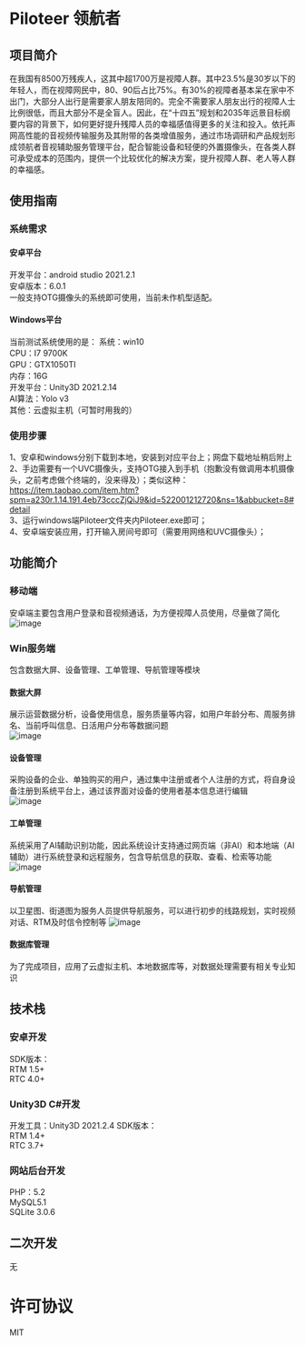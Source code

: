 # Piloteer 领航者

## 项目简介
在我国有8500万残疾人，这其中超1700万是视障人群。其中23.5%是30岁以下的年轻人，而在视障网民中，80、90后占比75%。有30%的视障者基本呆在家中不出门，大部分人出行是需要家人朋友陪同的。完全不需要家人朋友出行的视障人士比例很低，而且大部分不是全盲人。因此，在“十四五”规划和2035年远景目标纲要内容的背景下，如何更好提升残障人员的幸福感值得更多的关注和投入。依托声网高性能的音视频传输服务及其附带的各类增值服务，通过市场调研和产品规划形成领航者音视辅助服务管理平台，配合智能设备和轻便的外置摄像头，在各类人群可承受成本的范围内，提供一个比较优化的解决方案，提升视障人群、老人等人群的幸福感。


## 使用指南
### 系统需求
#### 安卓平台
开发平台：android studio 2021.2.1  
安卓版本：6.0.1  
一般支持OTG摄像头的系统即可使用，当前未作机型适配。
#### Windows平台
当前测试系统使用的是：
系统：win10  
CPU：I7 9700K  
GPU：GTX1050TI  
内存：16G  
开发平台：Unity3D 2021.2.14  
AI算法：Yolo v3  
其他：云虚拟主机（可暂时用我的）  
### 使用步骤
1、安卓和windows分别下载到本地，安装到对应平台上；网盘下载地址稍后附上  
2、手边需要有一个UVC摄像头，支持OTG接入到手机（抱歉没有做调用本机摄像头，之前考虑做个终端的，没来得及）；类似这种：https://item.taobao.com/item.htm?spm=a230r.1.14.191.4eb73cccZjQiJ9&id=522001212720&ns=1&abbucket=8#detail  
3、运行windows端Piloteer文件夹内Piloteer.exe即可；  
4、安卓端安装应用，打开输入房间号即可（需要用网络和UVC摄像头）；

## 功能简介
### 移动端
安卓端主要包含用户登录和音视频通话，为方便视障人员使用，尽量做了简化  
![image](https://user-images.githubusercontent.com/7076435/185784191-34449fae-1ef7-48f0-849c-5e47e3a9bd95.png)

### Win服务端
包含数据大屏、设备管理、工单管理、导航管理等模块
#### 数据大屏
展示运营数据分析，设备使用信息，服务质量等内容，如用户年龄分布、周服务排名、当前呼叫信息、日活用户分布等数据问题  
![image](https://user-images.githubusercontent.com/7076435/185784175-b11af33c-e632-46a0-b1e8-704531e1dc12.png)

#### 设备管理
采购设备的企业、单独购买的用户，通过集中注册或者个人注册的方式，将自身设备注册到系统平台上，通过该界面对设备的使用者基本信息进行编辑  
![image](https://user-images.githubusercontent.com/7076435/185784201-627b07be-67a1-4541-8f62-958b6526aed5.png)
#### 工单管理
系统采用了AI辅助识别功能，因此系统设计支持通过网页端（非AI）和本地端（AI辅助）进行系统登录和远程服务，包含导航信息的获取、查看、检索等功能  
![image](https://user-images.githubusercontent.com/7076435/185784218-3b4b9d3d-bc48-446b-bd4b-57580746dae7.png)

#### 导航管理
以卫星图、街道图为服务人员提供导航服务，可以进行初步的线路规划，实时视频对话、RTM及时信令控制等
![image](https://user-images.githubusercontent.com/7076435/185788183-c37ca815-d32e-453a-89bf-54412578ff39.png)
#### 数据库管理
为了完成项目，应用了云虚拟主机、本地数据库等，对数据处理需要有相关专业知识
## 技术栈
<!-- 请给出该应用主要的技术栈，包括声网和环信（如有用） SDK 版本 -->
### 安卓开发
SDK版本：  
RTM 1.5+  
RTC 4.0+  
### Unity3D C#开发
开发工具：Unity3D 2021.2.4
SDK版本：  
RTM 1.4+  
RTC 3.7+  
### 网站后台开发
PHP：5.2  
MySQL5.1  
SQLite 3.0.6  
## 二次开发
无
# 许可协议
MIT
